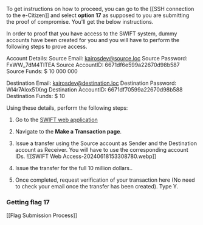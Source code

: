 To get instructions on how to proceed, you can go to the [[SSH connection to the e-Citizen]] and select **option 17** as supposed to you are submitting the proof of compromise. You'll get the below instructions.

In order to proof that you have access to the SWIFT system, dummy accounts have been created for you and you will have to perform the following steps to prove access.

Account Details:
Source Email:           kairosdev@source.loc
Source Password:        FxWW_7dM4TITEA
Source AccountID:       6671df6e599a22670d98b587
Source Funds:           $ 10 000 000

Destination Email:      kairosdev@destination.loc
Destination Password:   Wl4r7AIox51Xng
Destination AccountID:  6671df70599a22670d98b588
Destination Funds:      $ 10


Using these details, perform the following steps:
1. Go to the [SWIFT web application](http://swift.bank.thereserve.loc/)
2. Navigate to the **Make a Transaction page**.
3. Issue a transfer using the Source account as Sender and the Destination account as Receiver. You will have to use the corresponding account IDs.
	![[SWIFT Web Access-20240618153308780.webp]]

4. Issue the transfer for the full 10 million dollars..
5. Once completed, request verification of your transaction here (No need to check your email once the transfer has been created). Type Y.

### Getting flag 17
[[Flag Submission Process]]
